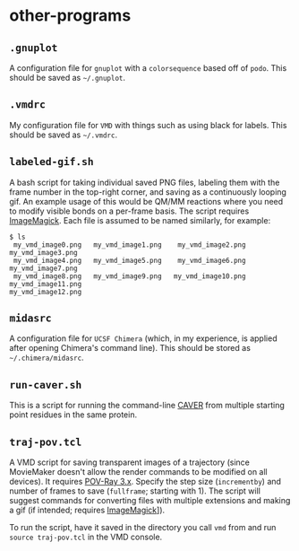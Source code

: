 # other-programs

## `.gnuplot`
A configuration file for `gnuplot` with a `colorsequence` based off of `podo`.
This should be saved as `~/.gnuplot`.

## `.vmdrc`
My configuration file for `VMD` with things such as using black for labels.
This should be saved as `~/.vmdrc`.

## `labeled-gif.sh`
A bash script for taking individual saved PNG files, labeling them with the
frame number in the top-right corner, and saving as a continuously looping gif.
An example usage of this would be QM/MM reactions where you need to modify 
visible bonds on a per-frame basis.
The script requires [ImageMagick](https://imagemagick.org/script/download.php).
Each file is assumed to be named similarly, for example:
```
$ ls
 my_vmd_image0.png   my_vmd_image1.png    my_vmd_image2.png    my_vmd_image3.png
 my_vmd_image4.png   my_vmd_image5.png    my_vmd_image6.png    my_vmd_image7.png
 my_vmd_image8.png   my_vmd_image9.png   my_vmd_image10.png   my_vmd_image11.png
my_vmd_image12.png
```

## `midasrc`
A configuration file for `UCSF Chimera` (which, in my experience, is applied
after opening Chimera's command line). This should be stored as
`~/.chimera/midasrc`.

## `run-caver.sh`
This is a script for running the command-line [CAVER](http://www.caver.cz/)
from multiple starting point residues in the same protein.

## `traj-pov.tcl`
A VMD script for saving transparent images of a trajectory (since MovieMaker
doesn't allow the render commands to be modified on all devices).
It requires [POV-Ray 3.x](http://www.povray.org/download/).
Specify the step size (`incrementby`) and number of frames to save (`fullframe`;
starting with 1).
The script will suggest commands for converting files with multiple extensions
and making a gif (if intended; requires
[ImageMagick](https://imagemagick.org/script/download.php)]).

To run the script, have it saved in the directory you call `vmd` from and run
`source traj-pov.tcl` in the VMD console.
